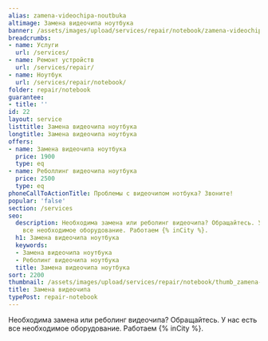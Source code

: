 ```yaml
---
alias: zamena-videochipa-noutbuka
altimage: Замена видеочипа ноутбука
banner: /assets/images/upload/services/repair/notebook/zamena-videochipa-noutbuka.jpg
breadcrumbs:
- name: Услуги
  url: /services/
- name: Ремонт устройств
  url: /services/repair/
- name: Ноутбук
  url: /services/repair/notebook/
folder: repair/notebook
guarantee:
- title: ''
id: 22
layout: service
listtitle: Замена видеочипа ноутбука
longtitle: Замена видеочипа ноутбука
offers:
- name: Замена видеочипа ноутбука
  price: 1900
  type: eq
- name: Реболлинг видеочипа ноутбука
  price: 2500
  type: eq
phoneCallToActionTitle: Проблемы с видеочипом нотбука? Звоните!
popular: 'false'
section: /services
seo:
  description: Необходима замена или реболинг видеочипа? Обращайтесь. У нас  есть
    все необходимое оборудование. Работаем {% inCity %}.
  h1: Замена видеочипа ноутбука
  keywords:
  - Замена видеочипа ноутбука
  - Реболинг видеочипа ноутбука
  title: Замена видеочипа ноутбука
sort: 2200
thumbnail: /assets/images/upload/services/repair/notebook/thumb_zamena-videochipa-noutbuka.jpg
title: Замена видеочипа
typePost: repair-notebook
---
```

Необходима замена или реболинг видеочипа? Обращайтесь. У нас  есть все необходимое оборудование. Работаем {% inCity %}.